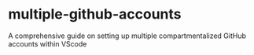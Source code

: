 # multiple-github-accounts
A comprehensive guide on setting up multiple compartmentalized GitHub accounts within VScode
